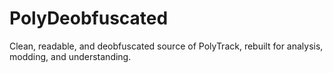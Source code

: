 # PolyDeobfuscated

Clean, readable, and deobfuscated source of PolyTrack, rebuilt for analysis, modding, and understanding.
